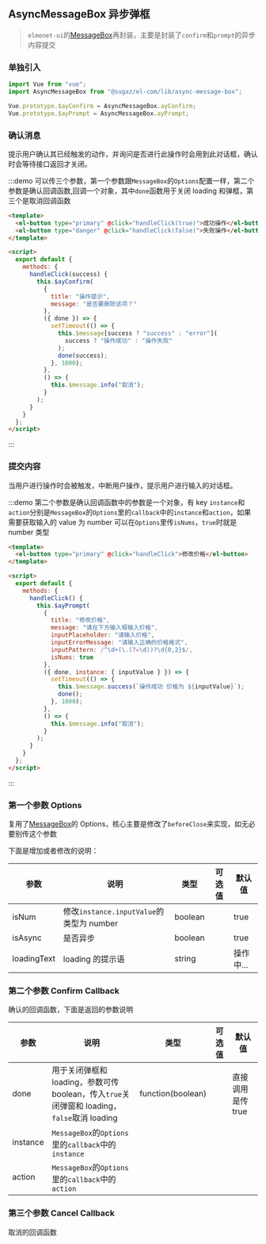 ## AsyncMessageBox 异步弹框

> `elmenet-ui`的[MessageBox](https://element.eleme.cn/#/zh-CN/component/message-box)再封装，主要是封装了`confirm`和`prompt`的异步内容提交

### 单独引入

```js
import Vue from "vue";
import AsyncMessageBox from "@sugaz/el-com/lib/async-message-box";

Vue.prototype.$ayConfirm = AsyncMessageBox.ayConfirm;
Vue.prototype.$ayPrompt = AsyncMessageBox.ayPrompt;
```

### 确认消息

提示用户确认其已经触发的动作，并询问是否进行此操作时会用到此对话框，确认时会等待接口返回才关闭。

:::demo 可以传三个参数，第一个参数跟`MessageBox`的`Options`配置一样，第二个参数是确认回调函数,回调一个对象，其中`done`函数用于关闭 loading 和弹框，第三个是取消回调函数

```html
<template>
  <el-button type="primary" @click="handleClick(true)">成功操作</el-button>
  <el-button type="danger" @click="handleClick(false)">失败操作</el-button>
</template>

<script>
  export default {
    methods: {
      handleClick(success) {
        this.$ayConfirm(
          {
            title: "操作提示",
            message: "是否要删除该项？"
          },
          ({ done }) => {
            setTimeout(() => {
              this.$message[success ? "success" : "error"](
                success ? "操作成功" : "操作失败"
              );
              done(success);
            }, 1000);
          },
          () => {
            this.$message.info("取消");
          }
        );
      }
    }
  };
</script>
```

:::

### 提交内容

当用户进行操作时会被触发，中断用户操作，提示用户进行输入的对话框。

:::demo 第二个参数是确认回调函数中的参数是一个对象，有 key `instance`和`action`分别是`MessageBox`的`Options`里的`callback`中的`instance`和`action`，如果需要获取输入的 value 为 number 可以在`Options`里传`isNums`，`true`时就是 number 类型

```html
<template>
  <el-button type="primary" @click="handleClick">修改价格</el-button>
</template>

<script>
  export default {
    methods: {
      handleClick() {
        this.$ayPrompt(
          {
            title: "修改价格",
            message: "请在下方输入框输入价格",
            inputPlaceholder: "请输入价格",
            inputErrorMessage: "请输入正确的价格格式",
            inputPattern: /^\d+(\.(?=\d))?\d{0,2}$/,
            isNums: true
          },
          ({ done, instance: { inputValue } }) => {
            setTimeout(() => {
              this.$message.success(`操作成功 价格为 ${inputValue}`);
              done();
            }, 1000);
          },
          () => {
            this.$message.info("取消");
          }
        );
      }
    }
  };
</script>
```

:::

### 第一个参数 Options

复用了[MessageBox](https://element.eleme.cn/#/zh-CN/component/message-box)的 Options，核心主要是修改了`beforeClose`来实现，如无必要别传这个参数

下面是增加或者修改的说明：

| 参数        | 说明                                     | 类型    | 可选值 | 默认值    |
| ----------- | ---------------------------------------- | ------- | ------ | --------- |
| isNum       | 修改`instance.inputValue`的类型为 number | boolean |        | true      |
| isAsync     | 是否异步                                 | boolean |        | true      |
| loadingText | loading 的提示语                         | string  |        | 操作中... |

### 第二个参数 Confirm Callback

确认的回调函数，下面是返回的参数说明

| 参数     | 说明                                                                                        | 类型              | 可选值 | 默认值            |
| -------- | ------------------------------------------------------------------------------------------- | ----------------- | ------ | ----------------- |
| done     | 用于关闭弹框和 loading，参数可传 boolean，传入`true`关闭弹窗和 loading，`false`取消 loading | function(boolean) |        | 直接调用是传 true |
| instance | `MessageBox`的`Options`里的`callback`中的`instance`                                         |                   |        |                   |
| action   | `MessageBox`的`Options`里的`callback`中的`action`                                           |                   |        |                   |

### 第三个参数 Cancel Callback

取消的回调函数
